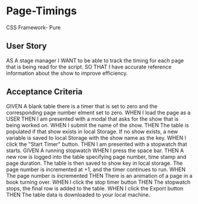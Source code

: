 # Page-Timings
CSS Framework- Pure

## User Story

AS A stage manager
I WANT to be able to track the timing for each page that is being read for the script. 
SO THAT I have accurate reference information about the show to improve efficiency.

## Acceptance Criteria

GIVEN A blank table there is a timer that is set to zero and the corresponding page number elment set to zero.
WHEN I load the page as a USER 
THEN I am presented with a modal that asks for the show that is being worked on.
WHEN I submit the name of the show.
THEN The table is populated if that show exists in local Storage. If no show exists,  a new variable is saved to local Storage with the show name as the key.
WHEN I click the "Start Timer" button.
THEN I am presented with a stopwatch that starts.
GIVEN A running stopwatch
WHEN I press the space bar.
THEN A new row is logged into the table specifying page number, time stamp and page duration. The table is then saved to show key in local storage. The page number is incremented at +1, and the timer continues to run. 
WHEN The page number is incremented
THEN There is an animation of a page in a book turning over. 
WHEN I click the stop timer button
THEN The stopwatch stops, the final row is added to the table. 
WHEN I click the Export button
THEN The table data is downloaded to your local machine. 


